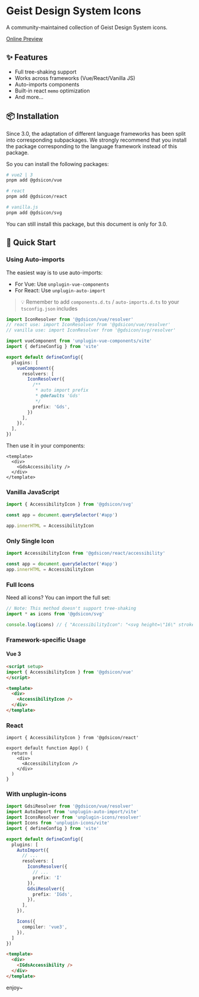 # Geist Design System Icons
A community-maintained collection of Geist Design System icons.

[Online Preview](https://libondev.github.io/geist-design-system-icons/)

## ✨ Features
- Full tree-shaking support
- Works across frameworks (Vue/React/Vanilla JS)
- Auto-imports components
- Built-in react `memo` optimization
- And more...

## 📦 Installation

Since 3.0, the adaptation of different language frameworks has been split into corresponding subpackages. We strongly recommend that you install the package corresponding to the language framework instead of this package.

So you can install the following packages:

```sh
# vue2 | 3
pnpm add @gdsicon/vue

# react
pnpm add @gdsicon/react

# vanilla.js
pnpm add @gdsicon/svg
```

You can still install this package, but this document is only for 3.0.

## 🚀 Quick Start

### Using Auto-imports
The easiest way is to use auto-imports:
- For Vue: Use `unplugin-vue-components`
- For React: Use `unplugin-auto-import`

> 💡 Remember to add `components.d.ts` / `auto-imports.d.ts` to your `tsconfig.json` includes

```ts
import IconResolver from '@gdsicon/vue/resolver'
// react use: import IconResolver from '@gdsicon/vue/resolver'
// vanilla use: import IconResolver from '@gdsicon/svg/resolver'

import vueComponent from 'unplugin-vue-components/vite'
import { defineConfig } from 'vite'

export default defineConfig({
  plugins: [
    vueComponent({
      resolvers: [
        IconResolver({
          /**
           * auto import prefix
           * @defaults 'Gds'
           */
          prefix: 'Gds',
        })
      ],
    }),
  ],
})
```

Then use it in your components:

```vue
<template>
  <div>
    <GdsAccessibility />
  </div>
</template>
```

### Vanilla JavaScript

```ts
import { AccessibilityIcon } from '@gdsicon/svg'

const app = document.querySelector('#app')

app.innerHTML = AccessibilityIcon
```

### Only Single Icon

```ts
import AccessibilityIcon from '@gdsicon/react/accessibility'

const app = document.querySelector('#app')
app.innerHTML = AccessibilityIcon
```

### Full Icons
Need all icons? You can import the full set:

```ts
// Note: This method doesn't support tree-shaking
import * as icons from '@gdsicon/svg'

console.log(icons) // { "AccessibilityIcon": "<svg height=\"16\" stroke-linejoin=\"round\" ..." }
```

### Framework-specific Usage

#### Vue 3

```html
<script setup>
import { AccessibilityIcon } from '@gdsicon/vue'
</script>

<template>
  <div>
    <AccessibilityIcon />
  </div>
</template>
```

### React
```tsx
import { AccessibilityIcon } from '@gdsicon/react'

export default function App() {
  return (
    <div>
      <AccessibilityIcon />
    </div>
  )
}
```

### With unplugin-icons
```ts
import GdsiResolver from '@gdsicon/vue/resolver'
import AutoImport from 'unplugin-auto-import/vite'
import IconsResolver from 'unplugin-icons/resolver'
import Icons from 'unplugin-icons/vite'
import { defineConfig } from 'vite'

export default defineConfig({
  plugins: [
    AutoImport({
      // ...
      resolvers: [
        IconsResolver({
          // ...
          prefix: 'I'
        }),
        GdsiResolver({
          prefix: 'IGds',
        }),
      ],
    }),

    Icons({
      compiler: 'vue3',
    }),
  ]
})
```

```html
<template>
  <div>
    <IGdsAccessibility />
  </div>
</template>
```

enjoy~
